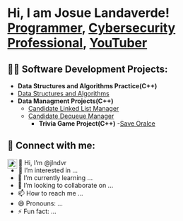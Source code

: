 <h1>Hi, I am Josue Landaverde! <br/><a href="https://github.com/joshmadakor1">Programmer</a>, <a href="https://www.linkedin.com/in/joshmadakor/">Cybersecurity Professional</a>, <a href="https://www.youtube.com/c/joshmadakor">YouTuber</a></h1>

<h2>👨‍💻 Software Development Projects:</h2>

 - <b>Data Structures and Algorithms Practice(C++)</b>
  - [Data Structures and Algorithms](https://github.com/jlndvr/Data-Structures-and-Algorithms-Practice-)
- <b>Data Managment Projects(C++)</b>
  - [Candidate Linked List Manager](https://github.com/jlndvr/Candidate-Linked-List-Manager)
  - [Candidate Dequeue Manager](https://github.com/jlndvr/Candidate-Dequeue-Manager)
    - <b>Trivia Game Project(C++)</b>
    -[Save Oralce](https://github.com/jlndvr/Save-Oracle)

<h2> 🤳 Connect with me:</h2>

[<img align="left" alt="JoshMadakor | LinkedIn" width="22px" src="www.linkedin.com/in/jlndvr" />][linkedin]

[linkedin]: https://linkedin.com/in/jlndvr

- 👋 Hi, I’m @jlndvr
- 👀 I’m interested in ...
- 🌱 I’m currently learning ...
- 💞️ I’m looking to collaborate on ...
- 📫 How to reach me ...
- 😄 Pronouns: ...
- ⚡ Fun fact: ...

<!---
jlndvr/jlndvr is a ✨ special ✨ repository because its `README.md` (this file) appears on your GitHub profile.
You can click the Preview link to take a look at your changes.
--->
